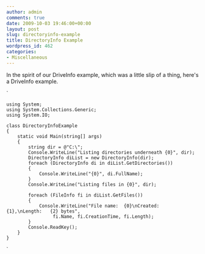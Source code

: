 ```yaml
---
author: admin
comments: true
date: 2009-10-03 19:46:00+00:00
layout: post
slug: directoryinfo-example
title: DirectoryInfo Example
wordpress_id: 462
categories:
- Miscellaneous
---
```


In the spirit of our DriveInfo example, which was a little slip of a thing, here's a DriveInfo example. 

`
    
    
    using System;
    using System.Collections.Generic;
    using System.IO;
    
    class DirectoryInfoExample
    {
        static void Main(string[] args)
        {
            string dir = @"C:\";
            Console.WriteLine("Listing directories underneath {0}", dir);
            DirectoryInfo diList = new DirectoryInfo(dir);
            foreach (DirectoryInfo di in diList.GetDirectories())
            {
                Console.WriteLine("{0}", di.FullName);
            }
            Console.WriteLine("Listing files in {0}", dir);
    
            foreach (FileInfo fi in diList.GetFiles())
            {
                Console.WriteLine("File name:  {0}\nCreated:  {1},\nLength:   {2} bytes", 
                     fi.Name, fi.CreationTime, fi.Length);
            }
            Console.ReadKey();     
        }
    }
    

`
